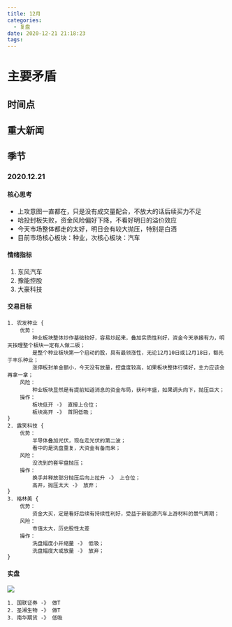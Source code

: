 ```yaml
---
title: 12月
categories:
  - 复盘
date: 2020-12-21 21:18:23
tags:
---
```

# 主要矛盾

## 时间点

## 重大新闻

## 季节

### 2020.12.21

#### 核心思考
- 上攻意图一直都在，只是没有成交量配合，不放大的话后续买力不足
- 哈投封板失败，资金风险偏好下降，不看好明日的溢价效应
- 今天市场整体都走的太好，明日会有较大抛压，特别是白酒
- 目前市场核心板块：种业，次核心板块：汽车

#### 情绪指标
1. 东风汽车
2. 豫能控股
3. 大豪科技

#### 交易目标
```
1. 农发种业 {
    优势：
        种业板块整体炒作基础较好，容易炒起来，叠加实质性利好，资金今天承接有力，明天按理整个板块一定有人做二板；
        是整个种业板块第一个启动的股，具有最领涨性，无论12月10日或12月18日，都先于丰乐种业；
        涨停板封单金额小，今天没有放量，控盘度较高，如果板块整体行情好，主力应该会再拿一拿；
    风险：
        种业板块显然是有提前知道消息的资金布局，获利丰盛，如果调头向下，抛压巨大；
    操作：
        板块低开 -》 直接上仓位；
        板块高开 -》 首阴低吸；
}
2. 露笑科技 {
    优势：
        半导体叠加光伏，现在走光伏的第二波；
        看中的是洗盘重复，大资金有备而来；
    风险：
        没洗到的套牢盘抛压；
    操作：
        换手并释放部分抛压后向上拉升 -》 上仓位；
        高开，抛压太大 -》 放弃；
}
3. 格林美 {
    优势：
        资金大买，定是看好后续有持续性利好，受益于新能源汽车上游材料的景气周期；
    风险：
        市值太大，历史股性太差
    操作：
        洗盘幅度小并缩量 -》 低吸；
        洗盘幅度大或放量 -》 放弃；
}
```

#### 实盘
![](./2020.12.21.png)

```
1. 国联证券 -》 做T
2. 圣湘生物 -》 做T
3. 南华期货 -》 低吸
```
